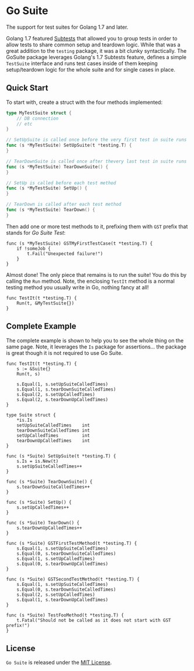 # Go Suite
The support for test suites for Golang 1.7 and later.
 
Golang 1.7 featured [Subtests](https://golang.org/pkg/testing/) that allowed you to group tests in order to allow tests to share common setup and teardown logic. While that was a great addition to the `testing` package, it was a bit clunky syntactically. The GoSuite package leverages Golang's 1.7 Subtests feature, defines a simple `TestSuite` interface and runs test cases inside of them keeping setup/teardown logic for the whole suite and for single cases in place.

## Quick Start

To start with, create a struct with the four methods implemented:

```go
type MyTestSuite struct {
    // DB connection
    // etc
}

// SetUpSuite is called once before the very first test in suite runs
func (s *MyTestSuite) SetUpSuite(t *testing.T) {
}

// TearDownSuite is called once after thevery last test in suite runs
func (s *MyTestSuite) TearDownSuite() {
}

// SetUp is called before each test method
func (s *MyTestSuite) SetUp() {
}

// TearDown is called after each test method
func (s *MyTestSuite) TearDown() {
}
```
 
Then add one or more test methods to it, prefixing them with `GST` prefix that stands for *Go Suite Test*:

```
func (s *MyTestSuite) GSTMyFirstTestCase(t *testing.T) {
    if !someJob {
        t.Fail("Unexpected failure!")
    }
}

```

Almost done! The only piece that remains is to run the suite! You do this by calling the `Run` method. Note, the enclosing `TestIt` method is a normal testing method you usually write in Go, nothing fancy at all!

```
func TestIt(t *testing.T) {
	Run(t, &MyTestSuite{})
}
```

## Complete Example

The complete example is shown to help you to see the whole thing on the same page. Note, it leverages the `Is` package for assertions... the package is great though it is not required to use Go Suite.

```
func TestIt(t *testing.T) {
    s := &Suite{}
	Run(t, s)
	
	s.Equal(1, s.setUpSuiteCalledTimes)
	s.Equal(1, s.tearDownSuiteCalledTimes)
	s.Equal(2, s.setUpCalledTimes)
	s.Equal(2, s.tearDownUpCalledTimes)
}

type Suite struct {
	*is.Is
	setUpSuiteCalledTimes    int
	tearDownSuiteCalledTimes int
	setUpCalledTimes         int
	tearDownUpCalledTimes    int
}

func (s *Suite) SetUpSuite(t *testing.T) {
	s.Is = is.New(t)
	s.setUpSuiteCalledTimes++
}

func (s *Suite) TearDownSuite() {
	s.tearDownSuiteCalledTimes++
}

func (s *Suite) SetUp() {
	s.setUpCalledTimes++
}

func (s *Suite) TearDown() {
	s.tearDownUpCalledTimes++
}

func (s *Suite) GSTFirstTestMethod(t *testing.T) {
	s.Equal(1, s.setUpSuiteCalledTimes)
	s.Equal(0, s.tearDownSuiteCalledTimes)
	s.Equal(1, s.setUpCalledTimes)
	s.Equal(0, s.tearDownUpCalledTimes)
}

func (s *Suite) GSTSecondTestMethod(t *testing.T) {
	s.Equal(1, s.setUpSuiteCalledTimes)
	s.Equal(0, s.tearDownSuiteCalledTimes)
	s.Equal(2, s.setUpCalledTimes)
	s.Equal(1, s.tearDownUpCalledTimes)
}

func (s *Suite) TestFooMethod(t *testing.T) {
	t.Fatal("Should not be called as it does not start with GST prefix!")
}

```

## License

`Go Suite` is released under the [MIT License](http://www.opensource.org/licenses/MIT).